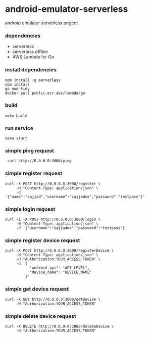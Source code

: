 # android-emulator-serverless
android emulator serverless project


### dependencies

- serverless
- serverless offline
- AWS Lambda for Go


### install dependencies

```
npm install -g serverless
npm install
go mod tidy
docker pull public.ecr.aws/lambda/go
```

### build

```
make build
```

### run service
```
make start
```

### simple ping request

```
 curl http://0.0.0.0:3000/ping
```


### simple register request
```
curl -X POST http://0.0.0.0:3000/register \
     -H "Content-Type: application/json" \
     -d '{"name":"sajjad","username":"sajjadma","password":"testpass"}'
```

### simple login request
```
curl -i -X POST http://0.0.0.0:3000/login \
     -H "Content-Type: application/json" \
     -d '{"username":"sajjadma","password":"testpass"}'
```


### simple register device request
```
curl -X POST http://0.0.0.0:3000/registerDevice \
     -H "Content-Type: application/json" \
     -H "Authorization:YOUR_ACCESS_TOKEN" \
     -d '{
           "android_api": "API_LEVEL",
           "device_name": "DEVICE_NAME"
         }'
```


### simple get device request
```
curl -X GET http://0.0.0.0:3000/getDevice \
     -H "Authorization:YOUR_ACCESS_TOKEN" 
```

### simple delete device request
```
curl -X DELETE http://0.0.0.0:3000/deleteDevice \
     -H "Authorization:YOUR_ACCESS_TOKEN"
```